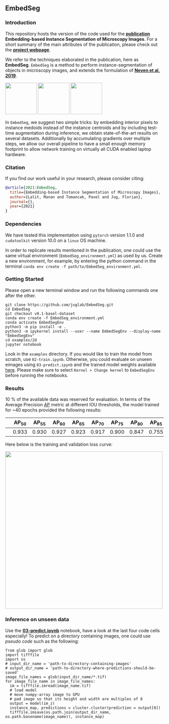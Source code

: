 ## EmbedSeg 

### Introduction
This repository hosts the version of the code used for the **[publication]()** **Embedding-based Instance Segmentation of Microscopy Images**. For a short summary of the main attributes of the publication, please check out the **[project webpage]()**.

We refer to the techniques elaborated in the publication, here as **EmbedSeg**. `EmbedSeg` is a method to perform instance-segmentation of objects in microscopy images, and extends the formulation of **[Neven et al, 2019](https://arxiv.org/abs/1906.11109)**. 

<p float="left">
  <img src="https://mlbyml.github.io/EmbedSeg_RC/images/teaser/X_9_image_painted.gif" width="100" />
  <img src="https://mlbyml.github.io/EmbedSeg_RC/images/teaser/X_9_GT_painted.gif" width="100" /> 
  <img src="https://mlbyml.github.io/EmbedSeg_RC/images/teaser/X_9_painted.gif" width="100" />
</p>


In `EmbedSeg`, we suggest two simple tricks: by embedding interior pixels to instance medoids instead of the instance centroids and by including test-time augmentation during inference, we obtain state-of-the-art results on several datasets. Additionally by accumulating gradients over multiple steps, we allow our overall pipeline to have a small enough memory footprint to allow network training on virtually all CUDA enabled laptop hardware.

### Citation
If you find our work useful in your research, please consider citing:

```bibtex
@article{2021:EmbedSeg,
  title={Embedding-based Instance Segmentation of Microscopy Images},
  author={Lalit, Manan and Tomancak, Pavel and Jug, Florian},
  journal={},
  year={2021}
}
```

### Dependencies 
We have tested this implementation using `pytorch` version 1.1.0 and `cudatoolkit` version 10.0 on a `linux` OS machine. 

In order to replicate results mentioned in the publication, one could use the same virtual environment (`EmbedSeg_environment.yml`) as used by us. Create a new environment, for example,  by entering the python command in the terminal `conda env create -f path/to/EmbedSeg_environment.yml`.

### Getting Started

Please open a new terminal window and run the following commands one after the other.

```shell
git clone https://github.com/juglab/EmbedSeg.git
cd EmbedSeg
git checkout v0.1-basel-dataset
conda env create -f EmbedSeg_environment.yml
conda activate EmbedSegEnv
python3 -m pip install -e .
python3 -m ipykernel install --user --name EmbedSegEnv --display-name "EmbedSegEnv"
cd examples/2d
jupyter notebook
```

Look in the `examples` directory. If you would like to train the model from scratch, use `02-train.ipynb`. Otherwise, you could evaluate on unseen eimages using `03-predict.ipynb` and the trained model weights available [here](). Please make sure to select `Kernel > Change kernel` to `EmbedSegEnv` before running the notebooks. 


### Results

10 % of the available data was reserved for evaluation. In terms of the Average Precision [AP](https://cocodataset.org/#detection-eval) metric at different IOU thresholds, the model trained for ~40 epochs provided the following results:

| | AP<sub>50</sub> | AP<sub>55</sub>| AP<sub>60</sub> | AP<sub>65</sub>| AP<sub>70</sub>| AP<sub>75</sub> | AP<sub>80</sub> | AP<sub>85</sub> | AP<sub>90</sub>
|-	|-	|-	|-	|-	|- | -| - | -| -|	
| | 0.933| 0.930 | 0.927| 0.923 | 0.917 | 0.900 | 0.847 | 0.755 |0.614


Here below is the training and validation loss curve:

<img src="https://mlbyml.github.io/EmbedSeg_RC/images/teaser/loss.png" width="500" />



### Inference on unseen data
   
Use the **[03-predict.ipynb](https://github.com/juglab/EmbedSeg/blob/v0.1-basel-dataset/examples/2d/basel-2020/03-predict.ipynb)** notebook, have a look at the last four code cells especially! 
To predict on a directory containing images, one could use *pseudo code* such as the following: 

```python3
from glob import glob
import tifffile
import os
# input_dir_name = 'path-to-directory-containing-images'
# output_dir_name = 'path-to-directory-where-predictions-should-be-saved'
image_file_names = glob(input_dir_name/*.tif)
for image_file_name in image_file_names:
  im = tifffile.imread(image_name.tif)
  # load model
  # move numpy-array image to GPU
  # pad image so that its height and width are multiples of 8
  output = model(im_z)
  instance_map, predictions = cluster.cluster(prediction = output[0])
  tifffile.imsave(os.path.join(output_dir_name, os.path.basename(image_name)), instance_map)  
```

